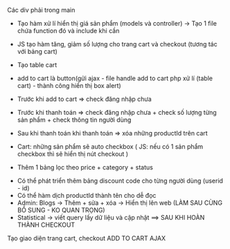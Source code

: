 <!-- ---------------------------------------- -->
Các div phải trong main
<!-- ---------------------------------------- -->

- Tạo hàm xử lí hiển thị giá sản phẩm (models và controller) -> Tạo 1 file chứa function đó và include khi cần
- JS tạo hàm tăng, giảm số lượng cho trang cart và checkout (tương tác với bảng cart)
- Tạo table cart
- add to cart là button(gửi ajax - file handle add to cart php xử lí (table cart) - thành công hiển thị box alert)
- Trước khi add to cart => check đăng nhập chưa
- Trước khi thanh toán => check đăng nhập chưa + check số lượng từng sản phẩm + check thông tin người dùng
- Sau khi thanh toán khi thanh toán => xóa những productId trên cart 
- Cart: những sản phẩm sẽ auto checkbox ( JS: nếu có 1 sản phẩm checkbox thì sẽ hiển thị nút checkout )

- Thêm 1 bảng lọc theo price + category + status



<!-- ------------------------------ SAU CÙNG ------------------------------- -->
- Có thể phát triển thêm bảng discount code cho từng người dùng (userid - id)
- Có thể hàm dịch productId thành tên cho dễ đọc
- Admin: Blogs -> Thêm + sửa + xóa -> Hiển thị lên web (LÀM SAU CÙNG BỔ SUNG - KO QUAN TRỌNG)
- Statistical -> viết query lấy dữ liệu và cập nhật ==> SAU KHI HOÀN THÀNH CHECKOUT
<!-- ------------------------------ SAU CÙNG ------------------------------- -->

Tạo giao diện trang cart, checkout 
ADD TO CART AJAX